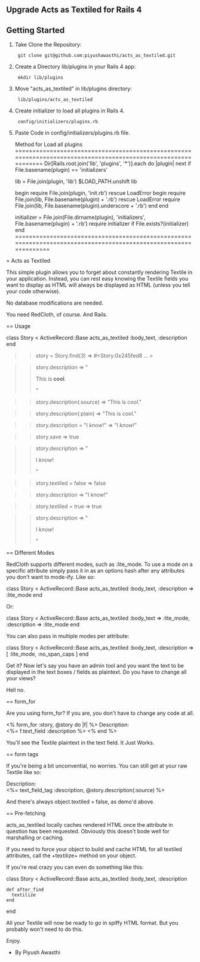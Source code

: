 ## Upgrade Acts as Textiled for Rails 4

## Getting Started

1. Take Clone the Repository:

        git clone git@github.com:piyushawasthi/acts_as_textiled.git

2. Create a Directory lib/plugins in your Rails 4 app:

        mkdir lib/plugins

3. Move "acts_as_textiled" in lib/plugins directory:

        lib/plugins/acts_as_textiled

4. Create initializer to load all plugins in Rails 4.
	
		config/initializers/plugins.rb

5. Paste Code in config/initializers/plugins.rb file.
	
	Method for Load all plugins
==============================================================================================================
	Dir[Rails.root.join('lib', 'plugins', '*')].each do |plugin|
	  next if File.basename(plugin) == 'initializers'

	  lib = File.join(plugin, 'lib')
	  $LOAD_PATH.unshift lib

	  begin
	    require File.join(plugin, 'init.rb')
	  rescue LoadError
	    begin
	      require File.join(lib, File.basename(plugin) + '.rb')
	    rescue LoadError
	      require File.join(lib, File.basename(plugin).underscore + '.rb')
	    end
	  end

	  initializer = File.join(File.dirname(plugin), 'initializers', File.basename(plugin) + '.rb')
	  require initializer if File.exists?(initializer)
	end
================================================================================================================

= Acts as Textiled

This simple plugin allows you to forget about constantly rendering Textile in 
your application.  Instead, you can rest easy knowing the Textile fields you 
want to display as HTML will always be displayed as HTML (unless you tell your
code otherwise).

No database modifications are needed.

You need RedCloth, of course.  And Rails.

== Usage

  class Story < ActiveRecord::Base
    acts_as_textiled :body_text, :description
  end

  >> story = Story.find(3)
  => #<Story:0x245fed8 ... >

  >> story.description
  => "<p>This is <strong>cool</strong>.</p>"

  >> story.description(:source)
  => "This is *cool*."

  >> story.description(:plain)
  => "This is cool."

  >> story.description = "I _know_!"
  => "I _know_!"

  >> story.save
  => true

  >> story.description
  => "<p>I <em>know</em>!</p>"

  >> story.textiled = false
  => false

  >> story.description
  => "I _know_!"

  >> story.textiled = true
  => true

  >> story.description
  => "<p>I <em>know</em>!</p>"

== Different Modes

RedCloth supports different modes, such as :lite_mode.  To use a mode on 
a specific attribute simply pass it in as an options hash after any
attributes you don't want to mode-ify.  Like so:

  class Story < ActiveRecord::Base
    acts_as_textiled :body_text, :description => :lite_mode
  end

Or:

  class Story < ActiveRecord::Base
    acts_as_textiled :body_text => :lite_mode, :description => :lite_mode
  end

You can also pass in multiple modes per attribute:

  class Story < ActiveRecord::Base
    acts_as_textiled :body_text, :description => [ :lite_mode, :no_span_caps ]
  end

Get it?  Now let's say you have an admin tool and you want the text to be displayed
in the text boxes / fields as plaintext.  Do you have to change all your views?  

Hell no.

== form_for

Are you using form_for?  If you are, you don't have to change any code at all.

  <% form_for :story, @story do |f| %>
    Description: <br/> <%= f.text_field :description %>
  <% end %>

You'll see the Textile plaintext in the text field.  It Just Works.

== form tags

If you're being a bit unconvential, no worries.  You can still get at your 
raw Textile like so:

  Description: <br/> <%= text_field_tag :description, @story.description(:source) %>

And there's always object.textiled = false, as demo'd above.

== Pre-fetching

acts_as_textiled locally caches rendered HTML once the attribute in question has 
been requested.  Obviously this doesn't bode well for marshalling or caching.

If you need to force your object to build and cache HTML for all textiled attributes,
call the +textilize+ method on your object.

If you're real crazy you can even do something like this:

  class Story < ActiveRecord::Base
    acts_as_textiled :body_text, :description

    def after_find
      textilize
    end
  end

All your Textile will now be ready to go in spiffy HTML format.  But you probably
won't need to do this.

Enjoy.

* By Piyush Awasthi
